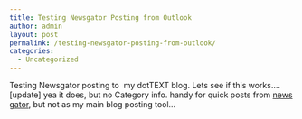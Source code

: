 ```yaml
---
title: Testing Newsgator Posting from Outlook
author: admin
layout: post
permalink: /testing-newsgator-posting-from-outlook/
categories:
  - Uncategorized
---
```

<div class=Section1> 

Testing Newsgator posting to &nbsp;my dotTEXT blog. Lets see if this works&#8230;. [update] yea it does, but no Category info. handy for quick posts from [news gator][1], but not as my main blog posting tool&#8230;</div>

 [1]: http://www.newsgator.com
